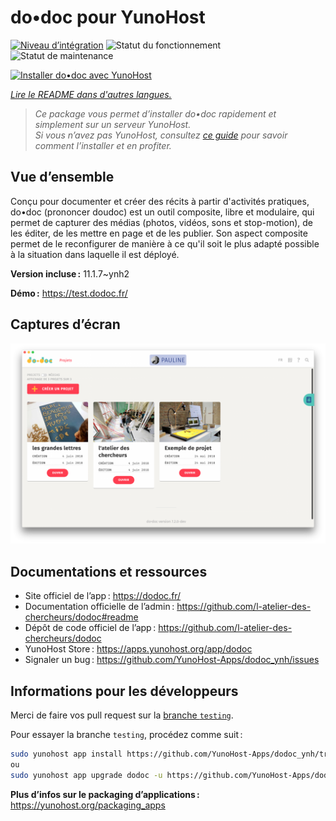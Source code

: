 <!--
Nota bene : ce README est automatiquement généré par <https://github.com/YunoHost/apps/tree/master/tools/readme_generator>
Il NE doit PAS être modifié à la main.
-->

# do•doc pour YunoHost

[![Niveau d’intégration](https://apps.yunohost.org/badge/integration/dodoc)](https://ci-apps.yunohost.org/ci/apps/dodoc/)
![Statut du fonctionnement](https://apps.yunohost.org/badge/state/dodoc)
![Statut de maintenance](https://apps.yunohost.org/badge/maintained/dodoc)

[![Installer do•doc avec YunoHost](https://install-app.yunohost.org/install-with-yunohost.svg)](https://install-app.yunohost.org/?app=dodoc)

*[Lire le README dans d'autres langues.](./ALL_README.md)*

> *Ce package vous permet d’installer do•doc rapidement et simplement sur un serveur YunoHost.*  
> *Si vous n’avez pas YunoHost, consultez [ce guide](https://yunohost.org/install) pour savoir comment l’installer et en profiter.*

## Vue d’ensemble

Conçu pour documenter et créer des récits à partir d'activités pratiques, do•doc (prononcer doudoc) est un outil composite, libre et modulaire, qui permet de capturer des médias (photos, vidéos, sons et stop-motion), de les éditer, de les mettre en page et de les publier. Son aspect composite permet de le reconfigurer de manière à ce qu'il soit le plus adapté possible à la situation dans laquelle il est déployé.


**Version incluse :** 11.1.7~ynh2

**Démo :** <https://test.dodoc.fr/>

## Captures d’écran

![Capture d’écran de do•doc](./doc/screenshots/screenshot.png)

## Documentations et ressources

- Site officiel de l’app : <https://dodoc.fr/>
- Documentation officielle de l’admin : <https://github.com/l-atelier-des-chercheurs/dodoc#readme>
- Dépôt de code officiel de l’app : <https://github.com/l-atelier-des-chercheurs/dodoc>
- YunoHost Store : <https://apps.yunohost.org/app/dodoc>
- Signaler un bug : <https://github.com/YunoHost-Apps/dodoc_ynh/issues>

## Informations pour les développeurs

Merci de faire vos pull request sur la [branche `testing`](https://github.com/YunoHost-Apps/dodoc_ynh/tree/testing).

Pour essayer la branche `testing`, procédez comme suit :

```bash
sudo yunohost app install https://github.com/YunoHost-Apps/dodoc_ynh/tree/testing --debug
ou
sudo yunohost app upgrade dodoc -u https://github.com/YunoHost-Apps/dodoc_ynh/tree/testing --debug
```

**Plus d’infos sur le packaging d’applications :** <https://yunohost.org/packaging_apps>
